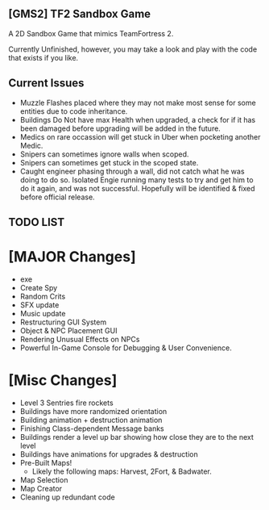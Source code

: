 ## [GMS2] TF2 Sandbox Game
 A 2D Sandbox Game that mimics TeamFortress 2.

 Currently Unfinished, however, you may take a look and play with the code that exists if you like.

## Current Issues
- Muzzle Flashes placed where they may not make most sense for some entities due to code inheritance.
- Buildings Do Not have max Health when upgraded, a check for if it has been damaged before upgrading will be added in the future.
- Medics on rare occassion will get stuck in Uber when pocketing another Medic.
- Snipers can sometimes ignore walls when scoped.
- Snipers can sometimes get stuck in the scoped state.
- Caught engineer phasing through a wall, did not catch what he was doing to do so. Isolated Engie running many tests to try and get him to do it again, and was not successful. Hopefully will be identified & fixed before official release.

## TODO LIST
# [MAJOR Changes]
- exe
- Create Spy
- Random Crits
- SFX update
- Music update
- Restructuring GUI System
- Object & NPC Placement GUI
- Rendering Unusual Effects on NPCs
- Powerful In-Game Console for Debugging & User Convenience.

# [Misc Changes]
- Level 3 Sentries fire rockets
- Buildings have more randomized orientation
- Building animation + destruction animation
- Finishing Class-dependent Message banks
- Buildings render a level up bar showing how close they are to the next level
- Buildings have animations for upgrades & destruction
- Pre-Built Maps!
  - Likely the following maps: Harvest, 2Fort, & Badwater.
- Map Selection
- Map Creator
- Cleaning up redundant code
